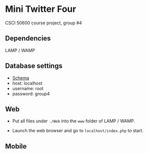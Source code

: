 Mini Twitter Four
============================================
CSCI 50600 course project, group #4

## Dependencies

LAMP / WAMP

## Database settings

- [Schema](https://github.iu.edu/CS506/Fall2013-Group4/blob/master/DatabaseSchema/DatabaseSchemaFinal.txt)
- host: localhost
- username: root
- password: group4

## Web

- Put all files under `./Web` into the `www` folder of LAMP / WAMP.

- Launch the web browser and go to `localhost/index.php` to start.


## Mobile